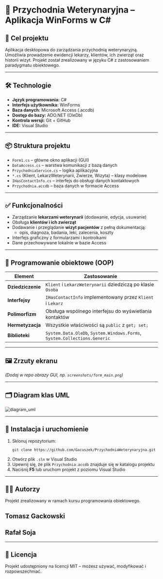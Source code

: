 # 🐾 Przychodnia Weterynaryjna – Aplikacja WinForms w C#

## 🎯 Cel projektu
Aplikacja desktopowa do zarządzania przychodnią weterynaryjną. Umożliwia prowadzenie ewidencji lekarzy, klientów, ich zwierząt oraz historii wizyt. Projekt został zrealizowany w języku C# z zastosowaniem paradygmatu obiektowego.

---

## 🛠 Technologie
- **Język programowania:** C#
- **Interfejs użytkownika:** WinForms
- **Baza danych:** Microsoft Access (.accdb)
- **Dostęp do bazy:** ADO.NET (OleDb)
- **Kontrola wersji:** Git + GitHub
- **IDE:** Visual Studio

---

## 📦 Struktura projektu
- `Form1.cs` – główne okno aplikacji (GUI)
- `DataAccess.cs` – warstwa komunikacji z bazą danych
- `PrzychodniaService.cs` – logika aplikacyjna
- `*.cs` (Klient, LekarzWeterynarii, Zwierze, Wizyta) – klasy modelowe
- `IHasContactInfo.cs` – interfejs do obsługi danych kontaktowych
- `Przychodnia.accdb` – baza danych w formacie Access

---

## ✅ Funkcjonalności
- Zarządzanie **lekarzami weterynarii** (dodawanie, edycja, usuwanie)
- Obsługa **klientów i ich zwierząt**
- Dodawanie i przeglądanie **wizyt pacjentów** z pełną dokumentacją:
  - opis, diagnoza, badania, leki, zalecenia, koszty
- Interfejs graficzny z formularzami i kontrolkami
- Dane przechowywane lokalnie w bazie Access

---

## 🧠 Programowanie obiektowe (OOP)

| Element            | Zastosowanie                                                                 |
|--------------------|------------------------------------------------------------------------------|
| **Dziedziczenie**  | `Klient` i `LekarzWeterynarii` dziedziczą po klasie `Osoba`                  |
| **Interfejsy**     | `IHasContactInfo` implementowany przez `Klient` i `Lekarz`                   |
| **Polimorfizm**    | Obsługa wspólnego interfejsu do wyświetlania kontaktów                      |
| **Hermetyzacja**   | Wszystkie właściwości są `public` z `get; set;`                              |
| **Biblioteki**     | `System.Data.OleDb`, `System.Windows.Forms`, `System.Collections.Generic`   |

---

## 🖼 Zrzuty ekranu
_(Dodaj w repo obrazy GUI, np. `screenshots/form_main.png`)_

---

## 🗂 Diagram klas UML
![diagram_uml](https://github.com/user-attachments/assets/9405d791-0d26-41a4-bf7a-f0bdff125292)


---

## 🚀 Instalacja i uruchomienie

1. Sklonuj repozytorium:
   ```bash
   git clone https://github.com/Gacuszek/PrzychodniaWeterynaryjna.git
   ```
2. Otwórz plik `.sln` w Visual Studio
3. Upewnij się, że plik `Przychodnia.accdb` znajduje się w katalogu projektu
4. Naciśnij **F5** lub uruchom projekt z poziomu Visual Studio

---

## 👨‍💻 Autorzy
Projekt zrealizowany w ramach kursu programowania obiektowego.  
## Tomasz Gackowski
## Rafał Soja

---

## 📄 Licencja
Projekt udostępniony na licencji MIT – możesz używać, modyfikować i rozpowszechniać.
